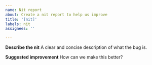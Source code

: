 ```yaml
---
name: Nit report
about: Create a nit report to help us improve
title: '[nit]'
labels: nit
assignees: ''

---
```


**Describe the nit**
A clear and concise description of what the bug is.

**Suggested improvement**
How can we make this better?
